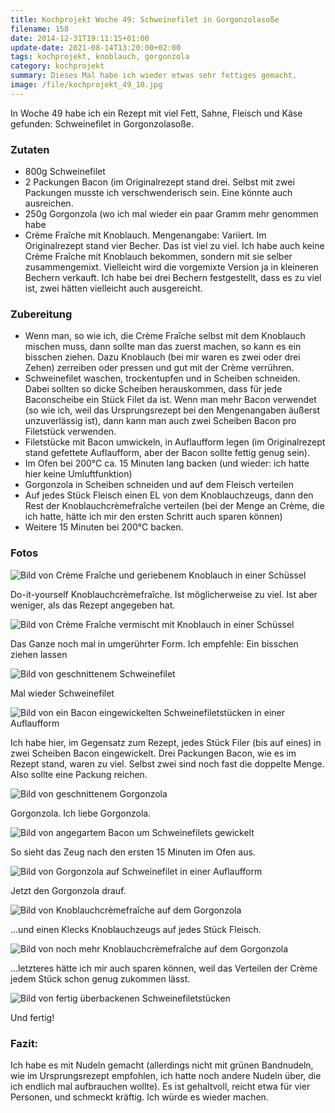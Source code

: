 ```yaml
---
title: Kochprojekt Woche 49: Schweinefilet in Gorgonzolasoße
filename: 158
date: 2014-12-31T19:11:15+01:00
update-date: 2021-08-14T13:20:00+02:00
tags: kochprojekt, knoblauch, gorgonzola
category: kochprojekt
summary: Dieses Mal habe ich wieder etwas sehr fettiges gemacht.
image: /file/kochprojekt_49_10.jpg
---
```

In Woche 49 habe ich ein Rezept mit viel Fett, Sahne, Fleisch und Käse gefunden: Schweinefilet in Gorgonzolasoße.

### Zutaten

- 800g Schweinefilet
- 2 Packungen Bacon (im Originalrezept stand drei. Selbst mit zwei Packungen musste ich verschwenderisch sein. Eine könnte auch ausreichen.
- 250g Gorgonzola (wo ich mal wieder ein paar Gramm mehr genommen habe
- Crème Fraîche mit Knoblauch. Mengenangabe: Variiert. Im Originalrezept stand vier Becher. Das ist viel zu viel. Ich habe auch keine Crème Fraîche mit Knoblauch bekommen, sondern mit sie selber zusammengemixt. Vielleicht wird die vorgemixte Version ja in kleineren Bechern verkauft. Ich habe bei drei Bechern festgestellt, dass es zu viel ist, zwei hätten vielleicht auch ausgereicht.

### Zubereitung

- Wenn man, so wie ich, die Crème Fraîche selbst mit dem Knoblauch mischen muss, dann sollte man das zuerst machen, so kann es ein bisschen ziehen. Dazu Knoblauch (bei mir waren es zwei oder drei Zehen) zerreiben oder pressen und gut mit der Crème verrühren.
- Schweinefilet waschen, trockentupfen und in Scheiben schneiden. Dabei sollten so dicke Scheiben herauskommen, dass für jede Baconscheibe ein Stück Filet da ist. Wenn man mehr Bacon verwendet (so wie ich, weil das Ursprungsrezept bei den Mengenangaben äußerst unzuverlässig ist), dann kann man auch zwei Scheiben Bacon pro Filetstück verwenden.
- Filetstücke mit Bacon umwickeln, in Auflaufform legen (im Originalrezept stand gefettete Auflaufform, aber der Bacon sollte fettig genug sein).
- Im Ofen bei 200°C ca. 15 Minuten lang backen (und wieder: ich hatte hier keine Umluftfunktion)
- Gorgonzola in Scheiben schneiden und auf dem Fleisch verteilen
- Auf jedes Stück Fleisch einen EL von dem Knoblauchzeugs, dann den Rest der Knoblauchcrèmefraîche verteilen (bei der Menge an Crème, die ich hatte, hätte ich mir den ersten Schritt auch sparen können)
- Weitere 15 Minuten bei 200°C backen.

### Fotos

![Bild von Crème Fraîche und geriebenem Knoblauch in einer Schüssel](/file/kochprojekt_49_01.jpg)

Do-it-yourself Knoblauchcrèmefraîche. Ist möglicherweise zu viel. Ist aber weniger, als das Rezept angegeben hat.

![Bild von Crème Fraîche vermischt mit Knoblauch in einer Schüssel](/file/kochprojekt_49_02.jpg)

Das Ganze noch mal in umgerührter Form. Ich empfehle: Ein bisschen ziehen lassen

![Bild von geschnittenem Schweinefilet](/file/kochprojekt_49_03.jpg)

Mal wieder Schweinefilet

![Bild von ein Bacon eingewickelten Schweinefiletstücken in einer Auflaufform](/file/kochprojekt_49_04.jpg)

Ich habe hier, im Gegensatz zum Rezept, jedes Stück Filer (bis auf eines) in zwei Scheiben Bacon eingewickelt. Drei Packungen Bacon, wie es im Rezept stand, waren zu viel. Selbst zwei sind noch fast die doppelte Menge. Also sollte eine Packung reichen.

![Bild von geschnittenem Gorgonzola](/file/kochprojekt_49_05.jpg)

Gorgonzola. Ich liebe Gorgonzola.

![Bild von angegartem Bacon um Schweinefilets gewickelt](/file/kochprojekt_49_06.jpg)

So sieht das Zeug nach den ersten 15 Minuten im Ofen aus.

![Bild von Gorgonzola auf Schweinefilet in einer Auflaufform](/file/kochprojekt_49_07.jpg)

Jetzt den Gorgonzola drauf.

![Bild von Knoblauchcrèmefraîche auf dem Gorgonzola](/file/kochprojekt_49_08.jpg)

…und einen Klecks Knoblauchzeugs auf jedes Stück Fleisch.

![Bild von noch mehr Knoblauchcrèmefraîche auf dem Gorgonzola](/file/kochprojekt_49_09.jpg)

…letzteres hätte ich mir auch sparen können, weil das Verteilen der Crème jedem Stück schon genug zukommen lässt.

![Bild von fertig überbackenen Schweinefiletstücken](/file/kochprojekt_49_10.jpg)

Und fertig!

### Fazit:

Ich habe es mit Nudeln gemacht (allerdings nicht mit grünen Bandnudeln, wie im Ursprungsrezept empfohlen, ich hatte noch andere Nudeln über, die ich endlich mal aufbrauchen wollte). Es ist gehaltvoll, reicht etwa für vier Personen, und schmeckt kräftig. Ich würde es wieder machen.
